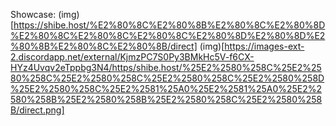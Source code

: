 Showcase:
(img)[https://shibe.host/%E2%80%8C%E2%80%8B%E2%80%8C%E2%80%8D%E2%80%8C%E2%80%8C%E2%80%8C%E2%80%8D%E2%80%8D%E2%80%8B%E2%80%8C%E2%80%8B/direct]
(img)[​https://images-ext-2.discordapp.net/external/KjmzPC7S0Py3BMkHc5V-f6CX-HYz4Uvqv2eTppbg3N4/https/shibe.host/%25E2%2580%258C%25E2%2580%258C%25E2%2580%258C%25E2%2580%258C%25E2%2580%258D%25E2%2580%258C%25E2%2581%25A0%25E2%2581%25A0%25E2%2580%258B%25E2%2580%258B%25E2%2580%258C%25E2%2580%258B/direct.png]
